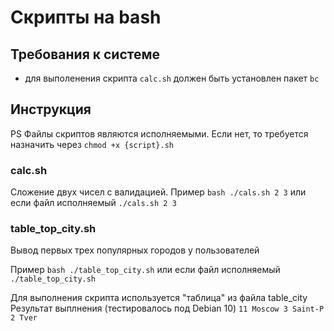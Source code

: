 # Скрипты на bash

## Требования к системе
 - для выполенения скрипта `calc.sh` должен быть установлен пакет `bc`

## Инструкция
PS Файлы скриптов являются исполняемыми. Если нет, то требуется назначить через `chmod +x {script}.sh`

### calc.sh
Сложение двух чисел с валидацией. 
Пример `bash ./cals.sh 2 3` или если файл исполняемый `./cals.sh 2 3`

### table_top_city.sh
Вывод первых трех популярных городов у пользователей

Пример `bash ./table_top_city.sh` или если файл исполняемый `./table_top_city.sh`

Для выполнения скрипта используется "таблица" из файла table_city
Результат выплнения (тестировалось под Debian 10)
 `
 11 Moscow
 3 Saint-P
 2 Tver
 `


